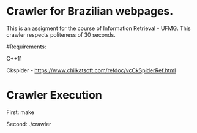 # Crawler for Brazilian webpages.
This is an assigment for the course of Information Retrieval - UFMG. This crawler respects politeness of 30 seconds.


#Requirements:

C++11

Ckspider - https://www.chilkatsoft.com/refdoc/vcCkSpiderRef.html


# Crawler Execution
First: make

Second: ./crawler

